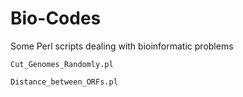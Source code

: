 Bio-Codes
=========
Some Perl scripts dealing with bioinformatic problems

    Cut_Genomes_Randomly.pl

    Distance_between_ORFs.pl
